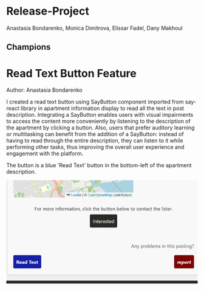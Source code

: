 # Release-Project

Anastasia Bondarenko, Monica Dimitrova, Elissar Fadel, Dany Makhoul


## Champions

# Read Text Button Feature
Author: Anastasia Bondarenko

I created a read text button using SayButton component imported from say-react library in apartment information display to read all the text in post description. Integrating a SayButton enables users with visual impairments to access the content more conveniently by listening to the description of the apartment by clicking a button. Also, users that prefer auditory learning or multitasking can benefit from the addition of a SayButton: instead of having to read through the entire description, they can listen to it while performing other tasks, thus improving the overall user experience and engagement with the platform.

The button is a blue 'Read Text' button in the bottom-left of the apartment description.

![Read-Buuton](./report-imgs/report-btn.png)